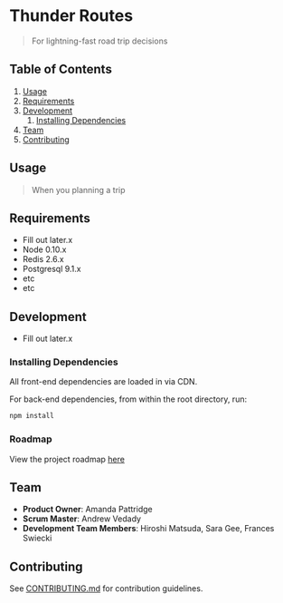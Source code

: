 # Thunder Routes

> For lightning-fast road trip decisions


## Table of Contents

1. [Usage](#Usage)
1. [Requirements](#requirements)
1. [Development](#development)
    1. [Installing Dependencies](#installing-dependencies)
1. [Team](#team)
1. [Contributing](#contributing)

## Usage

> When you planning a trip

## Requirements

- Fill out later.x
- Node 0.10.x
- Redis 2.6.x
- Postgresql 9.1.x
- etc
- etc

## Development
- Fill out later.x

### Installing Dependencies
All front-end dependencies are loaded in via CDN.

For back-end dependencies, from within the root directory, run:

```sh
npm install
```

### Roadmap

View the project roadmap [here](https://github.com/ZeusCrew/ZeusCrew/issues)

## Team

  - __Product Owner__: Amanda Pattridge
  - __Scrum Master__: Andrew Vedady
  - __Development Team Members__: Hiroshi Matsuda, Sara Gee, Frances Swiecki 

## Contributing

See [CONTRIBUTING.md](CONTRIBUTING.md) for contribution guidelines.
